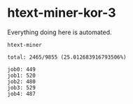# htext-miner-kor-3

Everything doing here is automated.

```
htext-miner

total: 2465/9855 (25.012683916793506%)

job0: 449
job1: 520
job2: 480
job3: 529
job4: 487
```